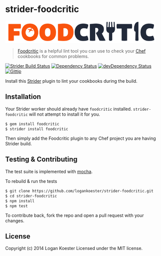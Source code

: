 # strider-foodcritic

![FoodCritic](https://raw.githubusercontent.com/logankoester/strider-foodcritic/master/static/banner.png)

> [Foodcritic](http://www.foodcritic.io/) is a helpful lint tool you can use to check your [Chef](http://getchef.com/) cookbooks for common problems.

[![Strider Build Status](http://ci.ldk.io/logankoester/strider-foodcritic/badge)](https://ci.ldk.io/logankoester/strider-foodcritic/)
[![Dependency Status](https://david-dm.org/logankoester/strider-foodcritic.png)](https://david-dm.org/logankoester/strider-foodcritic)
[![devDependency Status](https://david-dm.org/logankoester/strider-foodcritic/dev-status.png)](https://david-dm.org/logankoester/strider-foodcritic#info=devDependencies)
[![Gittip](http://img.shields.io/gittip/logankoester.png)](https://www.gittip.com/logankoester/)

Install this [Strider](http://stridercd.com/) plugin to lint your cookbooks during the build.

## Installation

Your Strider worker should already have `foodcritic` installed. `strider-foodcritic` will not attempt to install it for you.

    $ gem install foodcritic
    $ strider install foodcritic

Then simply add the Foodcritic plugin to any Chef project you are having Strider build.

## Testing & Contributing

The test suite is implemented with [mocha](http://mochajs.org/).

To rebuild & run the tests

    $ git clone https://github.com/logankoester/strider-foodcritic.git
    $ cd strider-foodcritic
    $ npm install
    $ npm test

To contribute back, fork the repo and open a pull request with your changes.

## License

Copyright (c) 2014 Logan Koester
Licensed under the MIT license.
